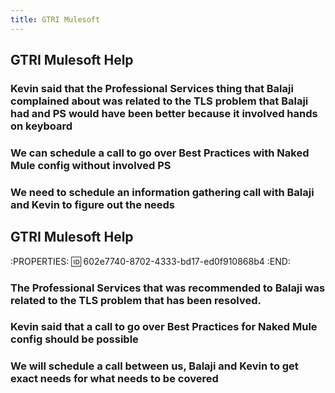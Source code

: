 ```yaml
---
title: GTRI Mulesoft
---
```


## GTRI Mulesoft Help
### Kevin said that the Professional Services thing that Balaji complained about was related to the TLS problem that Balaji had and PS would have been better because it involved hands on keyboard
### We can schedule a call to go over Best Practices with Naked Mule config without involved PS
### We need to schedule an information gathering call with Balaji and Kevin to figure out the needs
## GTRI Mulesoft Help
:PROPERTIES:
:id: 602e7740-8702-4333-bd17-ed0f910868b4
:END:
### The Professional Services that was recommended to Balaji was related to the TLS problem that has been resolved.
### Kevin said that a call to go over Best Practices for Naked Mule config should be possible
### We will schedule a call between us, Balaji and Kevin to get exact needs for what needs to be covered
